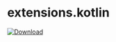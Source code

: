 # extensions.kotlin
[ ![Download](https://api.bintray.com/packages/iamkatrechko/public-maven-repository/extensions.kotlin/images/download.svg) ](https://bintray.com/beta/#/iamkatrechko/public-maven-repository/extensions.kotlin?tab=overview)
